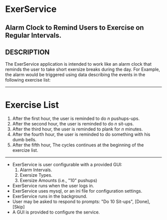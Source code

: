 # ExerService
Alarm Clock to Remind Users to Exercise on Regular Intervals.
--
## DESCRIPTION
The ExerService application is intended to work like an alarm clock that reminds the user to take short exersize breaks during the day.  For Example, the alarm would be triggered using data describing the events in the following exercise list:

---
# Exercise List
1. After the first hour, the user is reminded to do *n* pushups-ups.
1. After the second hour, the user is reminded to do *n* sit-ups.
1. After the third hour, the user is reminded to plank for *n* minutes.
1. After the fourth hour, the user is reminded to do something with his dumb bells.
1. After the fifth hour, The cycles continues at the beginning of the exercize list.

---
* ExerService is user configurable with a provided GUI:
  1. Alarm Intervals.
  1. Exersize Types.
  1. Exersize Amounts (i.e., "10" pushups)
* ExerService runs when the user logs in.
* ExerService uses mysql, or an ini file for configuration settings.
* ExerService runs in the background. 
* User may be asked to respond to prompts: "Do 10 Sit-ups", [Done], [Skip]
* A GUI is provided to configure the service.
